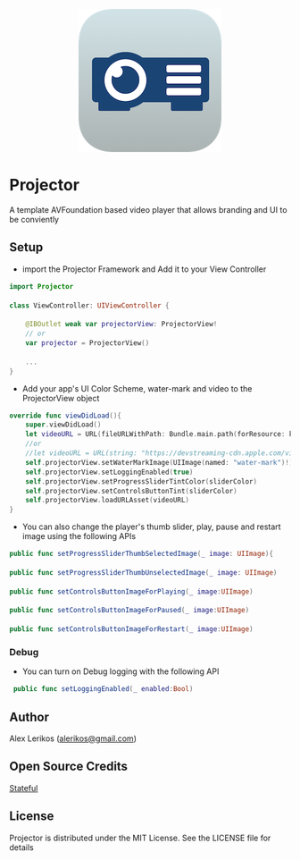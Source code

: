 <p align="center">
  <img src="https://github.com/alexlerikos/Projector/blob/README-Update/README-Images/Projector-Icon.png" alt="Projector by Alex Lerikos"/>
</p>

# Projector
A template AVFoundation based video player that allows branding and UI to be conviently 

## Setup

- import the Projector Framework and Add it to your View Controller

```swift
import Projector

class ViewController: UIViewController {

	@IBOutlet weak var projectorView: ProjectorView! 
	// or 
	var projector = ProjectorView()

	...
}
```

- Add your app's UI Color Scheme, water-mark and video to the ProjectorView object

```swift
override func viewDidLoad(){
	super.viewDidLoad()
	let videoURL = URL(fileURLWithPath: Bundle.main.path(forResource: kVideoName, ofType: kVideoType)!)
	//or 
	//let videoURL = URL(string: "https://devstreaming-cdn.apple.com/videos/streaming/examples/bipbop_16x9/bipbop_16x9_variant.m3u8")!
    self.projectorView.setWaterMarkImage(UIImage(named: "water-mark")!)
    self.projectorView.setLoggingEnabled(true)
    self.projectorView.setProgressSliderTintColor(sliderColor)
    self.projectorView.setControlsButtonTint(sliderColor)
    self.projectorView.loadURLAsset(videoURL)
}
```

- You can also change the player's thumb slider, play, pause and restart image using the following APIs 

```swift
public func setProgressSliderThumbSelectedImage(_ image: UIImage){

public func setProgressSliderThumbUnselectedImage(_ image: UIImage)

public func setControlsButtonImageForPlaying(_ image:UIImage)

public func setControlsButtonImageForPaused(_ image:UIImage)

public func setControlsButtonImageForRestart(_ image:UIImage)
```
### Debug

- You can turn on Debug logging with the following API

```swift
 public func setLoggingEnabled(_ enabled:Bool)
```

## Author 
Alex Lerikos (alerikos@gmail.com)

## Open Source Credits
[Stateful](https://github.com/albertodebortoli/Stateful)

## License 
Projector is distributed under the MIT License.
See the LICENSE file for details